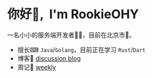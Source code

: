 # <Hello>你好👋, &nbsp;I'm RookieOHY</Hello>
一名小小的服务端开发者👨‍💻，目前在北京市🌆。  
- 擅长⌨ `Java`/`Golang`，目前正在学习 `Rust`/`Dart`
- 博客📝 [discussion blog](https://rookieohy.icu)
- 周记📆 [weekly](https://weekly.subhee.top)
